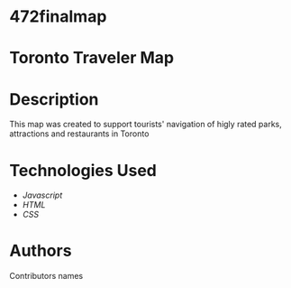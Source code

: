 # 472finalmap
# Toronto Traveler Map
# Description
This map was created to support tourists' navigation of higly rated parks, attractions and restaurants in Toronto
# Technologies Used
* _Javascript_
* _HTML_
* _CSS_

# Authors
Contributors names

